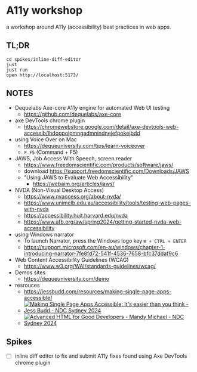 # A11y workshop

a workshop around A11y (accessibility) best practices in web apps.

## TL;DR

```
cd spikes/inline-diff-editor
just
just run
open http://localhost:5173/
```

## NOTES

- Dequelabs Axe-core A11y engine for automated Web UI testing
    - https://github.com/dequelabs/axe-core
- axe DevTools chrome plugin
    - https://chromewebstore.google.com/detail/axe-devtools-web-accessib/lhdoppojpmngadmnindnejefpokejbdd
- using Voice Over on Mac
    - https://dequeuniversity.com/tips/learn-voiceover
    - `⌘ F5` (Command + F5)
- JAWS, Job Access With Speech, screen reader
    - https://www.freedomscientific.com/products/software/jaws/
    - download https://support.freedomscientific.com/Downloads/JAWS
    - "Using JAWS to Evaluate Web Accessibility"
        - https://webaim.org/articles/jaws/
- NVDA (Non-Visual Desktop Access) 
    - https://www.nvaccess.org/about-nvda/
    - https://www.unimelb.edu.au/accessibility/tools/testing-web-pages-with-nvda
    - https://accessibility.huit.harvard.edu/nvda
    - https://www.afb.org/aw/spring2024/getting-started-nvda-web-accessibility
- using Windows narrator
    - To launch Narrator, press the Windows logo key `⊞ + CTRL + ENTER`
    - https://support.microsoft.com/en-au/windows/chapter-1-introducing-narrator-7fe8fd72-541f-4536-7658-bfc37ddaf9c6
- Web Content Accessibility Guidelines (WCAG)
    - https://www.w3.org/WAI/standards-guidelines/wcag/
- Demos sites
    - https://dequeuniversity.com/demo
- resrouces
    - https://jessbudd.com/resources/making-single-page-apps-accessible/
    - [![
        Making Single Page Apps Accessible: It's easier than you think - Jess
        Budd - NDC Sydney 2024
      ](
        http://img.youtube.com/vi/zfwa91Abkhw/0.jpg
      )](https://youtu.be/zfwa91Abkhw)
    - [![
        Advanced HTML for Good Developers - Mandy Michael - NDC Sydney 2024
      ](
        http://img.youtube.com/vi/zA4QzRGIP_w/0.jpg
      )](https://youtu.be/zA4QzRGIP_w)

## Spikes

- [ ] inline diff editor to fix and submit A11y fixes found using Axe DevTools
  chrome plugin
